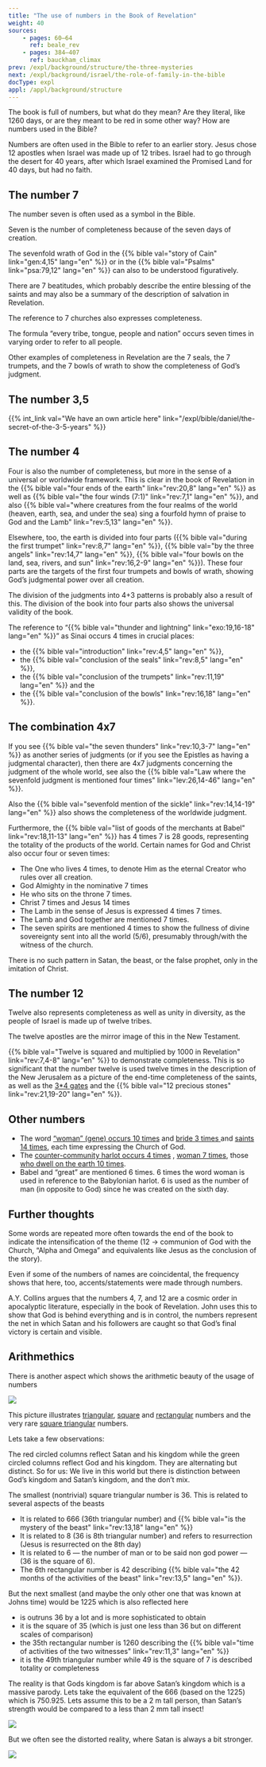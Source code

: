 ```yaml
---
title: "The use of numbers in the Book of Revelation"
weight: 40
sources:
    - pages: 60–64
      ref: beale_rev
    - pages: 384–407
      ref: bauckham_climax
prev: /expl/background/structure/the-three-mysteries
next: /expl/background/israel/the-role-of-family-in-the-bible
docType: expl
appl: /appl/background/structure
---
```


The book is full of numbers, but what do they mean? Are they literal, like 1260 days, or are they meant to be red in some other way? How are numbers used in the Bible?

Numbers are often used in the Bible to refer to an earlier story. Jesus chose 12 apostles when Israel was made up of 12 tribes. Israel had to go through the desert for 40 years, after which Israel examined the Promised Land for 40 days, but had no faith.

## The number 7

<a name="a9a8"></a>
The number seven is often used as a symbol in the Bible.

Seven is the number of completeness because of the seven days of creation.

The sevenfold wrath of God in the {{% bible val="story of Cain" link="gen:4,15" lang="en" %}} or in the {{% bible val="Psalms" link="psa:79,12" lang="en" %}} can also to be understood figuratively.

There are 7 beatitudes, which probably describe the entire blessing of the saints and may also be a summary of the description of salvation in Revelation.

The reference to 7 churches also expresses completeness.

The formula “every tribe, tongue, people and nation” occurs seven times in varying order to refer to all people.

Other examples of completeness in Revelation are the 7 seals, the 7 trumpets, and the 7 bowls of wrath to show the completeness of God’s judgment.

## The number 3,5

<a name="a9fe"></a>
{{% int_link val="We have an own article here" link="/expl/bible/daniel/the-secret-of-the-3-5-years" %}}

## The number 4

<a name="3175"></a>
Four is also the number of completeness, but more in the sense of a universal or worldwide framework. This is clear in the book of Revelation in the {{% bible val="four ends of the earth" link="rev:20,8" lang="en" %}} as well as {{% bible val="the four winds (7:1)" link="rev:7,1" lang="en" %}}, and also {{% bible val="where creatures from the four realms of the world (heaven, earth, sea, and under the sea) sing a fourfold hymn of praise to God and the Lamb" link="rev:5,13" lang="en" %}}.

Elsewhere, too, the earth is divided into four parts ({{% bible val="during the first trumpet" link="rev:8,7" lang="en" %}}, {{% bible val="by the three angels" link="rev:14,7" lang="en" %}}, {{% bible val="four bowls on the land, sea, rivers, and sun" link="rev:16,2-9" lang="en" %}}). These four parts are the targets of the first four trumpets and bowls of wrath, showing God’s judgmental power over all creation.

The division of the judgments into 4+3 patterns is probably also a result of this. The division of the book into four parts also shows the universal validity of the book.

The reference to “{{% bible val="thunder and lightning" link="exo:19,16-18" lang="en" %}}” as Sinai occurs 4 times in crucial places:

- the {{% bible val="introduction" link="rev:4,5" lang="en" %}},
- the {{% bible val="conclusion of the seals" link="rev:8,5" lang="en" %}},
- the {{% bible val="conclusion of the trumpets" link="rev:11,19" lang="en" %}} and the
- the {{% bible val="conclusion of the bowls" link="rev:16,18" lang="en" %}}.

## The combination 4x7

<a name="3f68"></a>
If you see {{% bible val="the seven thunders" link="rev:10,3-7" lang="en" %}} as another series of judgments (or if you see the Epistles as having a judgmental character), then there are 4x7 judgments concerning the judgment of the whole world, see also the {{% bible val="Law where the sevenfold judgment is mentioned four times" link="lev:26,14-46" lang="en" %}}.

Also the {{% bible val="sevenfold mention of the sickle" link="rev:14,14-19" lang="en" %}} also shows the completeness of the worldwide judgment.

Furthermore, the {{% bible val="list of goods of the merchants at Babel" link="rev:18,11-13" lang="en" %}} has 4 times 7 is 28 goods, representing the totality of the products of the world. Certain names for God and Christ also occur four or seven times:

- The One who lives 4 times, to denote Him as the eternal Creator who rules over all creation.
- God Almighty in the nominative 7 times
- He who sits on the throne 7 times.
- Christ 7 times and Jesus 14 times
- The Lamb in the sense of Jesus is expressed 4 times 7 times.
- The Lamb and God together are mentioned 7 times.
- The seven spirits are mentioned 4 times to show the fullness of divine sovereignty sent into all the world (5/6), presumably through/with the witness of the church.

There is no such pattern in Satan, the beast, or the false prophet, only in the imitation of Christ.

## The number 12

<a name="1d16"></a>
Twelve also represents completeness as well as unity in diversity, as the people of Israel is made up of twelve tribes.

The twelve apostles are the mirror image of this in the New Testament.

{{% bible val="Twelve is squared and multiplied by 1000 in Revelation" link="rev:7,4-8" lang="en" %}} to demonstrate completeness. This is so significant that the number twelve is used twelve times in the description of the New Jerusalem as a picture of the end-time completeness of the saints, as well as the [3*4 gates](https://www.bibleserver.com/NIV/Revelation21%3A13) and the {{% bible val="12 precious stones" link="rev:21,19-20" lang="en" %}}.

## Other numbers

<a name="93ae"></a>
- The word [“woman” (gene) occurs 10 times](https://biblehub.com/greek/strongs_1135.htm) and [bride 3 times ](https://biblehub.com/greek/3565.htm)and [saints 14 times](https://biblehub.com/greek/40.htm), each time expressing the Church of God.
- The [counter-community harlot occurs 4 times](https://biblehub.com/greek/4204.htm) , [woman 7 times](https://biblehub.com/greek/1135.htm), those [who dwell on the earth 10 times](https://biblehub.com/greek/3625.htm).
- Babel and “great” are mentioned 6 times. 6 times the word woman is used in reference to the Babylonian harlot. 6 is used as the number of man (in opposite to God) since he was created on the sixth day.

## Further thoughts

<a name="c5d5"></a>
Some words are repeated more often towards the end of the book to indicate the intensification of the theme (12 -&gt; communion of God with the Church, “Alpha and Omega” and equivalents like Jesus as the conclusion of the story).

Even if some of the numbers of names are coincidental, the frequency shows that here, too, accents/statements were made through numbers.

A.Y. Collins argues that the numbers 4, 7, and 12 are a cosmic order in apocalyptic literature, especially in the book of Revelation. John uses this to show that God is behind everything and is in control, the numbers represent the net in which Satan and his followers are caught so that God’s final victory is certain and visible.

## Arithmethics

<a name="6395"></a>
There is another aspect which shows the arithmetic beauty of the usage of numbers

![](/images/Numbers_en.jpg)

This picture illustrates [triangular](https://en.wikipedia.org/wiki/Triangular_number), [square](https://elementarymath.edc.org/resources/square-number/) and [rectangular](https://www.geeksforgeeks.org/rectangular-numbers/) numbers and the very rare [square triangular](https://en.wikipedia.org/wiki/Square_triangular_number) numbers.

Lets take a few observations:

The red circled columns reflect Satan and his kingdom while the green circled columns reflect God and his kingdom. They are alternating but distinct. So for us: We live in this world but there is distinction between God’s kingdom and Satan’s kingdom, and the don’t mix.

The smallest (nontrivial) square triangular number is 36. This is related to several aspects of the beasts

- It is related to 666 (36th triangular number) and {{% bible val="is the mystery of the beast" link="rev:13,18" lang="en" %}}
- It is related to 8 (36 is 8th triangular number) and refers to resurrection (Jesus is resurrected on the 8th day)
- It is related to 6 — the number of man or to be said non god power — (36 is the square of 6).
- The 6th rectangular number is 42 describing {{% bible val="the 42 months of the activities of the beast" link="rev:13,5" lang="en" %}}.

But the next smallest (and maybe the only other one that was known at Johns time) would be 1225 which is also reflected here

- is outruns 36 by a lot and is more sophisticated to obtain
- it is the square of 35 (which is just one less than 36 but on different scales of comparison)
- the 35th rectangular number is 1260 describing the {{% bible val="time of activities of the two witnesses" link="rev:11,3" lang="en" %}}
- it is the 49th triangular number while 49 is the square of 7 is described totality or completeness

The reality is that Gods kingdom is far above Satan’s kingdom which is a massive parody. Lets take the equivalent of the 666 (based on the 1225) which is 750.925. Lets assume this to be a 2 m tall person, than Satan’s strength would be compared to a less than 2 mm tall insect!

![](/images/Numbers2_en1.jpg)

But we often see the distorted reality, where Satan is always a bit stronger.

![](/images/Numbers2_en2.jpg)

